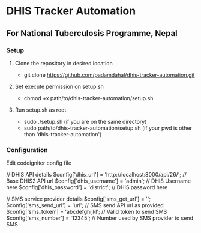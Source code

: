 # DHIS Tracker Automation
## For National Tuberculosis Programme, Nepal
### Setup
1. Clone the repository in desired location
   - git clone https://github.com/padamdahal/dhis-tracker-automation.git
   
2. Set execute permission on setup.sh
   - chmod +x path/to/dhis-tracker-automation/setup.sh
   
3. Run setup.sh as root
   - sudo ./setup.sh (if you are on the same directory)
   - sudo path/to/dhis-tracker-automation/setup.sh (if your pwd is other than 'dhis-tracker-automation') 

### Configuration
Edit codeigniter config file

// DHIS API details
$config['dhis_url'] = 'http://localhost:8000/api/26/';  // Base DHIS2 API url
$config['dhis_username'] = 'admin';       // DHIS Username here
$config['dhis_password'] = 'district';    // DHIS password here

// SMS service provider details
$config['sms_get_url'] = '';
$config['sms_send_url'] = 'url';   								// SMS send API url as provided
$config['sms_token'] = 'abcdefghijkl';                          // Valid token to send SMS
$config['sms_number'] = '12345';                                // Number used by SMS provider to send SMS